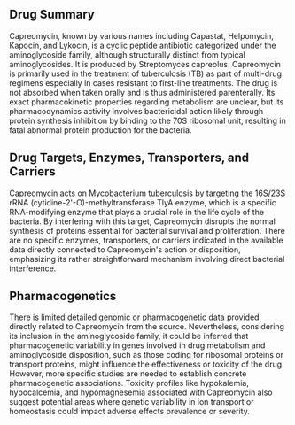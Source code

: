 ## Drug Summary
Capreomycin, known by various names including Capastat, Helpomycin, Kapocin, and Lykocin, is a cyclic peptide antibiotic categorized under the aminoglycoside family, although structurally distinct from typical aminoglycosides. It is produced by Streptomyces capreolus. Capreomycin is primarily used in the treatment of tuberculosis (TB) as part of multi-drug regimens especially in cases resistant to first-line treatments. The drug is not absorbed when taken orally and is thus administered parenterally. Its exact pharmacokinetic properties regarding metabolism are unclear, but its pharmacodynamics activity involves bactericidal action likely through protein synthesis inhibition by binding to the 70S ribosomal unit, resulting in fatal abnormal protein production for the bacteria.

## Drug Targets, Enzymes, Transporters, and Carriers
Capreomycin acts on Mycobacterium tuberculosis by targeting the 16S/23S rRNA (cytidine-2'-O)-methyltransferase TlyA enzyme, which is a specific RNA-modifying enzyme that plays a crucial role in the life cycle of the bacteria. By interfering with this target, Capreomycin disrupts the normal synthesis of proteins essential for bacterial survival and proliferation. There are no specific enzymes, transporters, or carriers indicated in the available data directly connected to Capreomycin's action or disposition, emphasizing its rather straightforward mechanism involving direct bacterial interference.

## Pharmacogenetics
There is limited detailed genomic or pharmacogenetic data provided directly related to Capreomycin from the source. Nevertheless, considering its inclusion in the aminoglycoside family, it could be inferred that pharmacogenetic variability in genes involved in drug metabolism and aminoglycoside disposition, such as those coding for ribosomal proteins or transport proteins, might influence the effectiveness or toxicity of the drug. However, more specific studies are needed to establish concrete pharmacogenetic associations. Toxicity profiles like hypokalemia, hypocalcemia, and hypomagnesemia associated with Capreomycin also suggest potential areas where genetic variability in ion transport or homeostasis could impact adverse effects prevalence or severity.